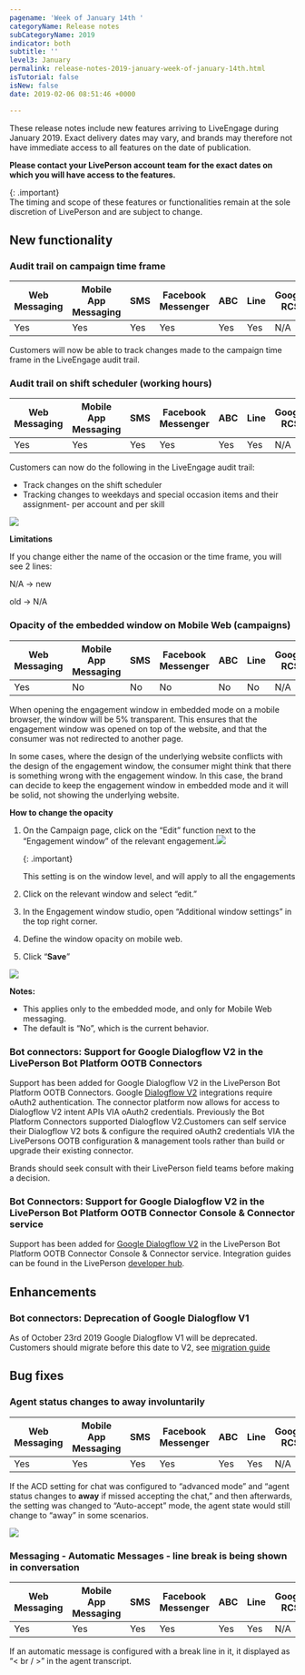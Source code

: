 ```yaml
---
pagename: 'Week of January 14th '
categoryName: Release notes
subCategoryName: 2019
indicator: both
subtitle: ''
level3: January
permalink: release-notes-2019-january-week-of-january-14th.html
isTutorial: false
isNew: false
date: 2019-02-06 08:51:46 +0000

---
```

These release notes include new features arriving to LiveEngage during January 2019. Exact delivery dates may vary, and brands may therefore not have immediate access to all features on the date of publication.

**Please contact your LivePerson account team for the exact dates on which you will have access to the features.**

{: .important}  
The timing and scope of these features or functionalities remain at the sole discretion of LivePerson and are subject to change.

## New functionality

### Audit trail on campaign time frame

<table class="releasenotes">
<thead>
<tr class="categoryrow">
<th>Web Messaging</th>
<th>Mobile App Messaging</th>
<th>SMS</th>
<th>Facebook Messenger</th>
<th>ABC</th>
<th>Line</th>
<th>Google RCS</th>
<th>Google My Business</th>
<th>WhatsApp Business</th>
<th>Chat</th>
</tr>
</thead>
<tbody>
<tr>
<td>Yes</td>
<td>Yes</td>
<td>Yes</td>
<td>Yes</td>
<td>Yes</td>
<td>Yes</td>
<td>N/A</td>
<td>Yes</td>
<td>Yes</td>
<td>Yes</td>
</tr>
</tbody>
</table>

Customers will now be able to track changes made to the campaign time frame in the LiveEngage audit trail.

### Audit trail on shift scheduler (working hours)

<table class="releasenotes">
<thead>
<tr class="categoryrow">
<th>Web Messaging</th>
<th>Mobile App Messaging</th>
<th>SMS</th>
<th>Facebook Messenger</th>
<th>ABC</th>
<th>Line</th>
<th>Google RCS</th>
<th>Google My Business</th>
<th>WhatsApp Business</th>
<th>Chat</th>
</tr>
</thead>
<tbody>
<tr>
<td>Yes</td>
<td>Yes</td>
<td>Yes</td>
<td>Yes</td>
<td>Yes</td>
<td>Yes</td>
<td>N/A</td>
<td>Yes</td>
<td>Yes</td>
<td>Yes</td>
</tr>
</tbody>
</table>

Customers can now do the following in the LiveEngage audit trail:

* Track changes on the shift scheduler
* Tracking changes to weekdays and special occasion items and their assignment- per account and per skill

![](/img/week-of-january-14th-1.png)

**Limitations**

If you change either the name of the occasion or the time frame, you will see 2 lines:

N/A -> new

old -> N/A

### Opacity of the embedded window on Mobile Web (campaigns)

<table class="releasenotes">
<thead>
<tr class="categoryrow">
<th>Web Messaging</th>
<th>Mobile App Messaging</th>
<th>SMS</th>
<th>Facebook Messenger</th>
<th>ABC</th>
<th>Line</th>
<th>Google RCS</th>
<th>Google My Business</th>
<th>WhatsApp Business</th>
<th>Chat</th>
</tr>
</thead>
<tbody>
<tr>
<td>Yes</td>
<td>No</td>
<td>No</td>
<td>No</td>
<td>No</td>
<td>No</td>
<td>N/A</td>
<td>No</td>
<td>N/A</td>
<td>Yes</td>
</tr>
</tbody>
</table>

When opening the engagement window in embedded mode on a mobile browser, the window will be 5% transparent. This ensures that the engagement window was opened on top of the website, and that the consumer was not redirected to another page.

In some cases, where the design of the underlying website conflicts with the design of the engagement window, the consumer might think that there is something wrong with the engagement window. In this case, the brand can decide to keep the engagement window in embedded mode and it will be solid, not showing the underlying website.

**How to change the opacity**

1. On the Campaign page, click on the “Edit” function next to the “Engagement window” of the relevant engagement.![](/img/week-of-january-14th-3b.png)

   {: .important}

   This setting is on the window level, and will apply to all the engagements
2. Click on the relevant window and select “edit.”
3. In the Engagement window studio, open “Additional window settings” in the top right corner.
4. Define the window opacity on mobile web.
5. Click “**Save**”

![](/img/week-of-january-14th-4b.png)

**Notes:**

* This applies only to the embedded mode, and only for Mobile Web messaging.
* The default is “No”, which is the current behavior.

### Bot connectors: Support for Google Dialogflow V2 in the LivePerson Bot Platform OOTB Connectors

Support has been added for Google Dialogflow V2 in the LivePerson Bot Platform OOTB Connectors. Google [Dialogflow V2](https://dialogflow.com/docs) integrations require oAuth2 authentication. The connector platform now allows for access to Dialogflow V2 intent APIs VIA oAuth2 credentials. Previously the Bot Platform Connectors supported Dialogflow V2.Customers can self service their Dialogflow V2 bots & configure the required oAuth2 credentials VIA the LivePersons OOTB configuration & management tools rather than build or upgrade their existing connector.

Brands should seek consult with their LivePerson field teams before making a decision.

### Bot Connectors: Support for Google Dialogflow V2 in the LivePerson Bot Platform OOTB Connector Console & Connector service

Support has been added for [Google Dialogflow V2](https://dialogflow.com/docs) in the LivePerson Bot Platform OOTB Connector Console & Connector service. Integration guides can be found in the LivePerson [developer hub](https://developers.liveperson.com/customer-facing-bots-deploying-bots-to-liveengage.html).

## Enhancements

### Bot connectors: Deprecation of Google Dialogflow V1

As of October 23rd 2019 Google Dialogflow V1 will be deprecated. Customers should migrate before this date to V2, see [migration guide](https://dialogflow.com/docs/reference/v1-v2-migration-guide)

## Bug fixes

### Agent status changes to away involuntarily

<table class="releasenotes">
<thead>
<tr class="categoryrow">
<th>Web Messaging</th>
<th>Mobile App Messaging</th>
<th>SMS</th>
<th>Facebook Messenger</th>
<th>ABC</th>
<th>Line</th>
<th>Google RCS</th>
<th>Google My Business</th>
<th>WhatsApp Business</th>
<th>Chat</th>
</tr>
</thead>
<tbody>
<tr>
<td>Yes</td>
<td>Yes</td>
<td>Yes</td>
<td>Yes</td>
<td>Yes</td>
<td>Yes</td>
<td>N/A</td>
<td>Yes</td>
<td>Yes</td>
<td>Yes</td>
</tr>
</tbody>
</table>

If the ACD setting for chat was configured to “advanced mode” and “agent status changes to **away** if missed accepting the chat,” and then afterwards, the setting was changed to “Auto-accept” mode, the agent state would still change to “away” in some scenarios.

![](/img/week-of-january-14th-5.png)

### Messaging - Automatic Messages - line break is being shown in conversation

<table class="releasenotes">
<thead>
<tr class="categoryrow">
<th>Web Messaging</th>
<th>Mobile App Messaging</th>
<th>SMS</th>
<th>Facebook Messenger</th>
<th>ABC</th>
<th>Line</th>
<th>Google RCS</th>
<th>Google My Business</th>
<th>WhatsApp Business</th>
<th>Chat</th>
</tr>
</thead>
<tbody>
<tr>
<td>Yes</td>
<td>Yes</td>
<td>Yes</td>
<td>Yes</td>
<td>Yes</td>
<td>Yes</td>
<td>N/A</td>
<td>Yes</td>
<td>Yes</td>
<td>No</td>
</tr>
</tbody>
</table>

If an automatic message is configured with a break line in it, it displayed as “< br / >” in the agent transcript.

